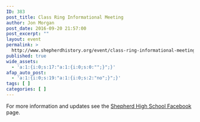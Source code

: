 ```yaml
---
ID: 383
post_title: Class Ring Informational Meeting
author: Jon Morgan
post_date: 2016-09-20 21:57:00
post_excerpt: ""
layout: event
permalink: >
  http://www.shepherdhistory.org/event/class-ring-informational-meeting/
published: true
wide_assets:
  - 'a:1:{i:0;s:17:"a:1:{i:0;s:0:"";}";}'
afap_auto_post:
  - 'a:1:{i:0;s:19:"a:1:{i:0;s:2:"no";}";}'
tags: [ ]
categories: [ ]
---
```

For more information and updates see the <a href="https://www.facebook.com/shepherdmihs/?fref=nf">Shepherd High School Facebook</a> page.